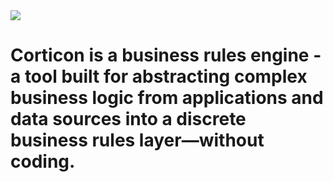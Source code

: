 <img src="https://cdn.jsdelivr.net/gh/corticon/documentation/docs/assets/ProgressCorticon_PrimaryLogo_Stacked.png" />

# Corticon is a business rules engine - a tool built for abstracting complex business logic from applications and data sources into a discrete business rules layer—without coding. 
